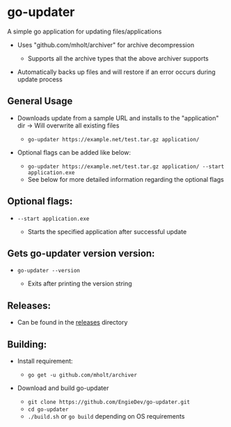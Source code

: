 # go-updater

A simple go application for updating files/applications

- Uses "github.com/mholt/archiver" for archive decompression

  - Supports all the archive types that the above archiver supports

- Automatically backs up files and will restore if an error occurs during update process

## General Usage

- Downloads update from a sample URL and installs to the "application" dir -> Will overwrite all existing files

  - `go-updater https://example.net/test.tar.gz application/`

- Optional flags can be added like below:

  - `go-updater https://example.net/test.tar.gz application/ --start application.exe`
  - See below for more detailed information regarding the optional flags

## Optional flags:

- `--start application.exe`

  - Starts the specified application after successful update

## Gets go-updater version version:

- `go-updater --version`

  - Exits after printing the version string

## Releases:

- Can be found in the [releases](https://github.com/EngieDev/go-updater/tree/master/builds) directory

## Building:

- Install requirement:

  - `go get -u github.com/mholt/archiver`

- Download and build go-updater

  - `git clone https://github.com/EngieDev/go-updater.git`
  - `cd go-updater`
  - `./build.sh` or `go build` depending on OS requirements

